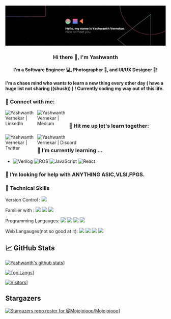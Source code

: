 <p align="center">
  <a href="https://github.com/Mojojojooo/" target="_blank" rel="noreferrer"><img src="https://github.com/Mojojojooo/Mojojojooo/blob/main/images/Hello%2C%20my%20name%20is%20Yashwanth%20Vernekar.%20Nice%20to%20meet%20you..png" alt="my banner"></a>
</p>

<!-- ### Hi there 👋 -->

<h3 align="center">
Hi there 👋, I'm Yashwanth
</h3>

<h4 align="center">
I'm a Software Engineer 💻, Photographer 📸, and UI/UX Designer 🎨!
</h4> 

<!-- <h4 align="center"> -->
<h4>
I'm a chaos mind who wants to learn a new thing every other day ( have a huge list not sharing ((shush)) ) ! Currently coding my way out of this life. 
</h4> 

### 🤝 Connect with me:

<a href="https://www.linkedin.com/in/yashwanth-vernekar-491512146/"><img align="left" src="https://img.shields.io/badge/LinkedIn-0077B5?style=for-the-badge&logo=linkedin&logoColor=white" alt="Yashwanth Vernekar | LinkedIn" width="100px"/></a>
<a href="https://medium.com/@yashvernekar674"><img align="left" src="https://img.shields.io/badge/Medium-12100E?style=for-the-badge&logo=medium&logoColor=white" alt="Yashwanth Vernekar | Medium" width="100px"/></a>
</br>

### 💬 Hit me up let's learn together:
<a href="https://twitter.com/Mojotweetss"><img align="left" src="https://img.shields.io/badge/Twitter-1DA1F2?style=for-the-badge&logo=twitter&logoColor=white" alt="Yashwanth Vernekar | Twitter" width="100px"/></a>
<a href="#"><img align="left" src="https://img.shields.io/badge/Mojojojo(6946)-7289DA?style=for-the-badge&logo=discord&logoColor=white" alt="Yashwanth Vernekar | Discord" width="150px"/></a>
</br>
<!-- - 💬 If you have any question/feedback, please do not hesitate to reach out to me! -->

### 🌱 I’m currently learning ...
  -  ![Verilog](https://img.shields.io/badge/Verilog-663399.svg?style=for-the-badge&logoColor=white) ![ROS](https://img.shields.io/badge/ros-DD0031.svg?style=for-the-badge&logo=ros&logoColor=white) ![JavaScript](https://img.shields.io/badge/javascript-%23323330.svg?style=for-the-badge&logo=javascript&logoColor=%23F7DF1E) ![React](https://img.shields.io/badge/React-20232A?style=for-the-badge&logo=react&logoColor=61DAFB)

### 🤔 I’m looking for help with ANYTHING ASIC,VLSI,FPGS. 

### 💼 Technical Skills

Version Control :
![](https://img.shields.io/badge/GitHub-100000?style=for-the-badge&logo=github&logoColor=white)

Familier with :
![](https://img.shields.io/badge/Ubuntu-E95420?style=for-the-badge&logo=ubuntu&logoColor=white)
![](https://img.shields.io/badge/Windows-0078D6?style=for-the-badge&logo=windows&logoColor=white)
![](https://img.shields.io/badge/Shell_Script-121011?style=for-the-badge&logo=gnu-bash&logoColor=white)

Programming Langauges:
![](https://img.shields.io/badge/Python-3776AB?style=for-the-badge&logo=python&logoColor=white)
![](https://img.shields.io/badge/C-00599C?style=for-the-badge&logo=c&logoColor=white)
![](https://img.shields.io/badge/C%2B%2B-00599C?style=for-the-badge&logo=c%2B%2B&logoColor=white)
![](https://img.shields.io/badge/Verilog-663399.svg?style=for-the-badge&logoColor=white)

Web Langauges(not so good at it):
![](https://img.shields.io/badge/HTML5-E34F26?style=for-the-badge&logo=html5&logoColor=white)
![](https://img.shields.io/badge/CSS3-1572B6?style=for-the-badge&logo=css3&logoColor=white)
![](https://img.shields.io/badge/JavaScript-F7DF1E?style=for-the-badge&logo=javascript&logoColor=black)
![](https://img.shields.io/badge/Netlify-00C7B7?style=for-the-badge&logo=netlify&logoColor=white)
<!-- ![]() -->


## 📈 GitHub Stats 

[![Yashwanth's github stats](https://github-readme-stats.vercel.app/api?username=Mojojojooo)](https://github.com/Mojojojooo)]

[![Top Langs](https://github-readme-stats.vercel.app/api/top-langs/?username=Mojojojooo&layout=compact)](https://github.com/Mojojojooo)]

[![Visitors](https://visitor-badge.glitch.me/badge?page_id=Mojojojooo.Mojojojooo)](https://github.com/Mojojojooo)]

## Stargazers

[![Stargazers repo roster for @Mojojojooo/Mojojojooo](https://reporoster.com/stars/Mojojojooo/Mojojojooo)](https://github.com/Mojojojooo/Mojojojooo/stargazers)]

<!--
**Mojojojooo/Mojojojooo** is a ✨ _special_ ✨ repository because its `README.md` (this file) appears on your GitHub profile.

Here are some ideas to get you started:

- 🔭 I’m currently working on ...
- 🌱 I’m currently learning ...
- 👯 I’m looking to collaborate on ...
- 🤔 I’m looking for help with ...
- 💬 Ask me about ...
- 📫 How to reach me: ...
- 😄 Pronouns: ...
- ⚡ Fun fact: ...
-->
